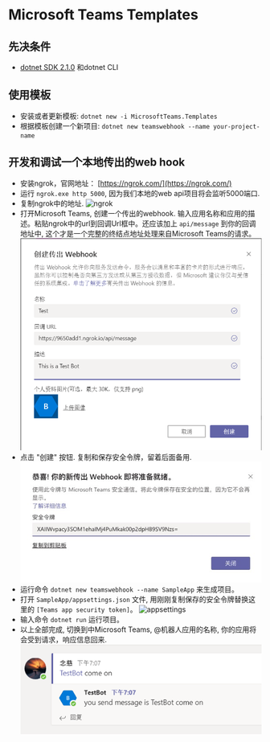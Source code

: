 # Microsoft Teams Templates

## 先决条件

* [dotnet SDK 2.1.0](https://www.microsoft.com/net/core) 和dotnet CLI

## 使用模板

* 安装或者更新模板: `dotnet new -i MicrosoftTeams.Templates`
* 根据模板创建一个新项目: `dotnet new teamswebhook --name your-project-name`

## 开发和调试一个本地传出的web hook

* 安装ngrok，官网地址： [https://ngrok.com/](https://ngrok.com/)
* 运行 `ngrok.exe http 5000`, 因为我们本地的web api项目将会监听5000端口.
* 复制ngrok中的地址.
![ngrok](docs/assets/readme_en_us/ngrok.png)
* 打开Microsoft Teams, 创建一个传出的webhook.  输入应用名称和应用的描述。粘贴ngrok中的url到回调Url框中。还应该加上 `api/message` 到你的回调地址中, 这个才是一个完整的终结点地址处理来自Microsoft Teams的请求。
![CreateAnOutgoingwebhook](docs/assets/readme_zh_cn/CreateAnOutgoingwebhook.jpg)
* 点击 "创建" 按钮. 复制和保存安全令牌，留着后面备用.
![SecurityToken](docs/assets/readme_zh_cn/SecurityToken.jpeg)
* 运行命令 `dotnet new teamswebhook --name SampleApp` 来生成项目。
* 打开 `SampleApp/appsettings.json` 文件, 用刚刚复制保存的安全令牌替换这里的 `[Teams app security token]`。
![appsettings](docs/assets/readme_en_us/appsettings.png)
* 输入命令 `dotnet run` 运行项目。
* 以上全部完成, 切换到中Microsoft Teams, @机器人应用的名称, 你的应用将会受到请求，响应信息回来.
![chat](docs/assets/readme_zh_cn/chat.png)
